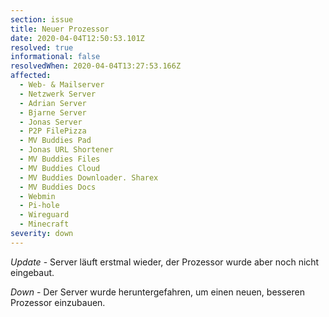```yaml
---
section: issue
title: Neuer Prozessor
date: 2020-04-04T12:50:53.101Z
resolved: true
informational: false
resolvedWhen: 2020-04-04T13:27:53.166Z
affected:
  - Web- & Mailserver
  - Netzwerk Server
  - Adrian Server
  - Bjarne Server
  - Jonas Server
  - P2P FilePizza
  - MV Buddies Pad
  - Jonas URL Shortener
  - MV Buddies Files
  - MV Buddies Cloud
  - MV Buddies Downloader. Sharex
  - MV Buddies Docs
  - Webmin
  - Pi-hole
  - Wireguard
  - Minecraft
severity: down
---
```

*Update* - Server läuft erstmal wieder, der Prozessor wurde aber noch nicht eingebaut.

*Down* - Der Server wurde heruntergefahren, um einen neuen, besseren Prozessor einzubauen.